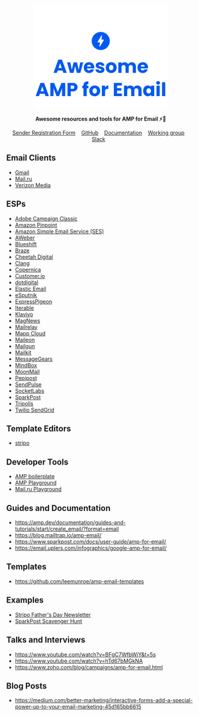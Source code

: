 <div align="center">
	<img width="359" height="277" src="logo.svg" alt="Awesome AMP for Email">
</div>

<p align="center">
<b>Awesome resources and tools for AMP for Email ⚡💌</b>
</p>

<p align="center">
	<a href="https://docs.google.com/forms/d/e/1FAIpQLSdso95e7UDLk_R-bnpzsAmuUMDQEMUgTErcfGGItBDkghHU2A/viewform">Sender Registration Form</a>&nbsp;&nbsp;&nbsp;
	<a href="https://github.com/ampproject/amphtml">GitHub</a>&nbsp;&nbsp;&nbsp;
	<a href="https://amp.dev/about/email/">Documentation</a>&nbsp;&nbsp;&nbsp;
  <a href="https://github.com/ampproject/wg-amp4email/">Working group</a>&nbsp;&nbsp;&nbsp;
	<a href="https://docs.google.com/forms/d/e/1FAIpQLSd83J2IZA6cdR6jPwABGsJE8YL4pkypAbKMGgUZZriU7Qu6Tg/viewform?fbzx=4406980310789882877">Slack</a>&nbsp;&nbsp;&nbsp;
</p>


## Email Clients
* [Gmail](https://developers.google.com/gmail/ampemail/)
* [Mail.ru](https://postmaster.mail.ru/amp)
* [Verizon Media](https://developer.verizonmedia.com/mail/amp-for-email/)

## ESPs
* [Adobe Campaign Classic](https://www.adobe.com/marketing/campaign.html)
* [Amazon Pinpoint](https://aws.amazon.com/pinpoint/)
* [Amazon Simple Email Service (SES)](https://aws.amazon.com/ses/)
* [AWeber](https://www.aweber.com/)
* [Blueshift](https://blueshift.com/)
* [Braze](https://www.braze.com/)
* [Cheetah Digital](https://www.cheetahdigital.com/)
* [Clang](https://www.e-village.com/clang/)
* [Copernica](https://www.copernica.com/)
* [Customer.io](https://customer.io/)
* [dotdigital](https://dotdigital.com/)
* [Elastic Email](https://elasticemail.com/)
* [eSputnik](https://esputnik.com/)
* [ExpressPigeon](https://expresspigeon.com/amp-dynamic-email)
* [Iterable](https://iterable.com/)
* [Klaviyo](https://www.klaviyo.com/)
* [MagNews](https://www.magnews.com/)
* [Mailrelay](https://mailrelay.com/)
* [Mapp Cloud](https://mapp.com/)
* [Maileon](https://www.maileon.com)
* [Mailgun](https://www.mailgun.com/)
* [Mailkit](https://www.mailkit.com/)
* [MessageGears](https://messagegears.com/)
* [MindBox](https://mindbox.cloud/)
* [MoonMail](https://www.moonmail.io)
* [Pepipost](https://pepipost.com/)
* [SendPulse](https://sendpulse.com/)
* [SocketLabs](https://www.socketlabs.com/)
* [SparkPost](https://www.sparkpost.com/)
* [Tripolis](https://www.tripolis.com/)
* [Twilio SendGrid](https://www.twilio.com/sendgrid)

## Template Editors
* [stripo](https://stripo.email/amp-support/)

## Developer Tools
* [AMP boilerplate](https://amp.dev/boilerplate/)
* [AMP Playground](https://playground.amp.dev/?runtime=amp4email)
* [Mail.ru Playground](https://postmaster.mail.ru/amp/playground.html?lang=en#hello-world)

## Guides and Documentation
* https://amp.dev/documentation/guides-and-tutorials/start/create_email/?format=email
* https://blog.mailtrap.io/amp-email/
* https://www.sparkpost.com/docs/user-guide/amp-for-email/
* https://email.uplers.com/infographics/google-amp-for-email/

## Templates
* https://github.com/leemunroe/amp-email-templates

## Examples
* [Stripo Father's Day Newsletter](https://viewstripo.email/d5eb8daa-7a11-46be-8144-39665bca00161592565578462?type=amphtml)
* [SparkPost Scavenger Hunt](https://glitch.com/edit/#!/sparkpost-amp)


## Talks and Interviews
* https://www.youtube.com/watch?v=BFgC7WfbWjY&t=5s
* https://www.youtube.com/watch?v=hTd67bMGkNA
* https://www.zoho.com/blog/campaigns/amp-for-email.html


## Blog Posts
* https://medium.com/better-marketing/interactive-forms-add-a-special-power-up-to-your-email-marketing-45d165bb6615
